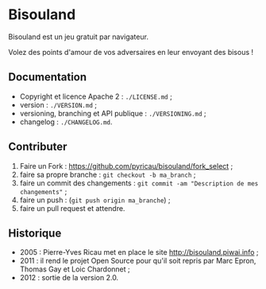 Bisouland
=========

Bisouland est un jeu gratuit par navigateur.

Volez des points d'amour de vos adversaires en leur envoyant des bisous !

Documentation
-------------

* Copyright et licence Apache 2 : `./LICENSE.md` ;
* version : `./VERSION.md` ;
* versioning, branching et API publique : `./VERSIONING.md` ;
* changelog : `./CHANGELOG.md`.

Contributer
------------

1. Faire un Fork : https://github.com/pyricau/bisouland/fork_select ;
2. faire sa propre branche : `git checkout -b ma_branch` ;
3. faire un commit des changements : `git commit -am "Description de mes changements"` ;
4. faire un push : (`git push origin ma_branche`) ;
5. faire un pull request et attendre.

Historique
----------

* 2005 : Pierre-Yves Ricau met en place le site http://bisouland.piwai.info ;
* 2011 : il rend le projet Open Source pour qu'il soit repris par Marc Epron, Thomas Gay et Loic Chardonnet ;
* 2012 : sortie de la version 2.0.
